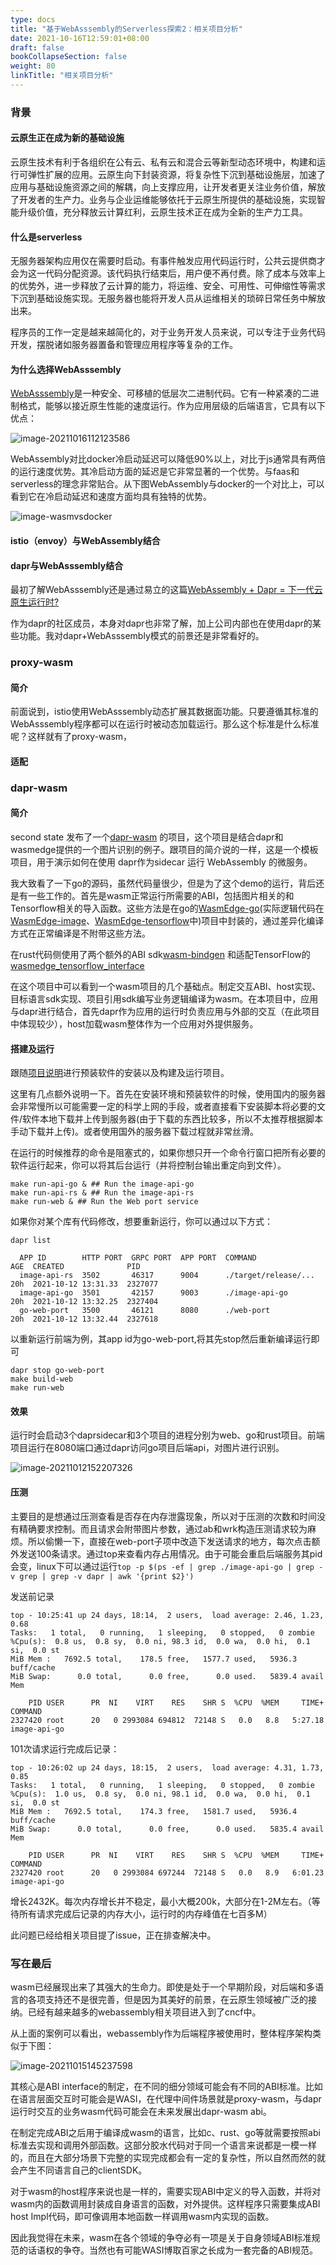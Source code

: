 ```yaml
---
type: docs
title: "基于WebAsssembly的Serverless探索2：相关项目分析"
date: 2021-10-16T12:59:01+08:00
draft: false
bookCollapseSection: false
weight: 80
linkTitle: "相关项目分析"
---
```


### 背景

#### 云原生正在成为新的基础设施

云原生技术有利于各组织在公有云、私有云和混合云等新型动态环境中，构建和运行可弹性扩展的应用。云原生向下封装资源，将复杂性下沉到基础设施层，加速了应用与基础设施资源之间的解耦，向上支撑应用，让开发者更关注业务价值，解放了开发者的生产力。业务与企业运维能够依托于云原生所提供的基础设施，实现智能升级价值，充分释放云计算红利，云原生技术正在成为全新的生产力工具。

#### 什么是serverless

无服务器架构应用仅在需要时启动。有事件触发应用代码运行时，公共云提供商才会为这一代码分配资源。该代码执行结束后，用户便不再付费。除了成本与效率上的优势外，进一步释放了云计算的能力，将运维、安全、可用性、可伸缩性等需求下沉到基础设施实现。无服务器也能将开发人员从运维相关的琐碎日常任务中解放出来。

程序员的工作一定是越来越简化的，对于业务开发人员来说，可以专注于业务代码开发，摆脱诸如服务器置备和管理应用程序等复杂的工作。

#### 为什么选择WebAsssembly

[WebAsssembly](https://webassembly.github.io/spec/core/intro/introduction.html)是一种安全、可移植的低层次二进制代码。它有一种紧凑的二进制格式，能够以接近原生性能的速度运行。作为应用层级的后端语言，它具有以下优点：

![image-20211016112123586](/images/image-20211016112123586.png)

WebAssembly对比docker冷启动延迟可以降低90%以上，对比于js通常具有两倍的运行速度优势。其冷启动方面的延迟是它非常显著的一个优势。与faas和serverless的理念非常贴合。从下图WebAssembly与docker的一个对比上，可以看到它在冷启动延迟和速度方面均具有独特的优势。

![image-wasmvsdocker](/images/wasmvsdocker.png)

#### istio（envoy）与WebAssembly结合



#### dapr与WebAsssembly结合

最初了解WebAsssembly还是通过易立的这篇[WebAssembly + Dapr = 下一代云原生运行时?](https://developer.aliyun.com/article/783864)

作为dapr的社区成员，本身对dapr也非常了解，加上公司内部也在使用dapr的某些功能。我对dapr+WebAsssembly模式的前景还是非常看好的。

### proxy-wasm

#### 简介

前面说到，istio使用WebAsssembly动态扩展其数据面功能。只要遵循其标准的WebAsssembly程序都可以在运行时被动态加载运行。那么这个标准是什么标准呢？这样就有了proxy-wasm，

#### 适配





### dapr-wasm

#### 简介

second state 发布了一个[dapr-wasm](https://github.com/second-state/dapr-wasm) 的项目，这个项目是结合dapr和wasmedge提供的一个图片识别的例子。跟项目的简介说的一样，这是一个模板项目，用于演示如何在使用 dapr作为sidecar 运行 WebAssembly 的微服务。

我大致看了一下go的源码，虽然代码量很少，但是为了这个demo的运行，背后还是有一些工作的。首先是wasm正常运行所需要的ABI，包括图片相关的和Tensorflow相关的导入函数。这些方法是在go的[WasmEdge-go](https://github.com/second-state/WasmEdge-go)(实际逻辑代码在[WasmEdge-image](https://github.com/second-state/WasmEdge-image)、[WasmEdge-tensorflow](https://github.com/second-state/WasmEdge-tensorflow)中)项目中封装的，通过差异化编译方式在正常编译是不附带这些方法。

在rust代码侧使用了两个额外的ABI sdk[wasm-bindgen](https://github.com/rustwasm/wasm-bindgen) 和适配TensorFlow的[wasmedge_tensorflow_interface](https://github.com/second-state/wasmedge_tensorflow_interface)

在这个项目中可以看到一个wasm项目的几个基础点。制定交互ABI、host实现、目标语言sdk实现、项目引用sdk编写业务逻辑编译为wasm。在本项目中，应用与dapr进行结合，首先dapr作为应用的运行时负责应用与外部的交互（在此项目中体现较少），host加载wasm整体作为一个应用对外提供服务。

#### 搭建及运行

跟随[项目说明](https://github.com/second-state/dapr-wasm#3-prerequisites)进行预装软件的安装以及构建及运行项目。

这里有几点额外说明一下。首先在安装环境和预装软件的时候，使用国内的服务器会非常慢所以可能需要一定的科学上网的手段，或者直接看下安装脚本将必要的文件/软件本地下载并上传到服务器(由于下载的东西比较多，所以不太推荐根据脚本手动下载并上传)。或者使用国外的服务器下载过程就非常丝滑。

在运行的时候推荐的命令是阻塞式的，如果你想只开一个命令行窗口把所有必要的软件运行起来，你可以将其后台运行（并将控制台输出重定向到文件）。

```
make run-api-go & ## Run the image-api-go
make run-api-rs & ## Run the image-api-rs
make run-web & ## Run the Web port service
```

如果你对某个库有代码修改，想要重新运行，你可以通过以下方式：

```
dapr list
```

```
  APP ID        HTTP PORT  GRPC PORT  APP PORT  COMMAND               AGE  CREATED              PID
  image-api-rs  3502       46317      9004      ./target/release/...  20h  2021-10-12 13:31.33  2327077
  image-api-go  3501       42157      9003      ./image-api-go        20h  2021-10-12 13:32.25  2327404
  go-web-port   3500       46121      8080      ./web-port            20h  2021-10-12 13:32.44  2327618
```

以重新运行前端为例，其app id为go-web-port,将其先stop然后重新编译运行即可

```
dapr stop go-web-port
make build-web
make run-web
```

#### 效果

运行时会启动3个daprsidecar和3个项目的进程分别为web、go和rust项目。前端项目运行在8080端口通过dapr访问go项目后端api，对图片进行识别。

![image-20211012152207326](/images/image-20211012152207326.png)

#### 压测

主要目的是想通过压测查看是否存在内存泄露现象，所以对于压测的次数和时间没有精确要求控制。而且请求会附带图片参数，通过ab和wrk构造压测请求较为麻烦。所以偷懒一下，直接在web-port子项中改造下发送请求的地方，每次点击额外发送100条请求。通过top来查看内存占用情况。由于可能会重启后端服务其pid会变，linux下可以通过运行`top -p $(ps -ef | grep ./image-api-go | grep -v grep | grep -v dapr | awk '{print $2}')`

发送前记录

```
top - 10:25:41 up 24 days, 18:14,  2 users,  load average: 2.46, 1.23, 0.68
Tasks:   1 total,   0 running,   1 sleeping,   0 stopped,   0 zombie
%Cpu(s):  0.8 us,  0.8 sy,  0.0 ni, 98.3 id,  0.0 wa,  0.0 hi,  0.1 si,  0.0 st
MiB Mem :   7692.5 total,    178.5 free,   1577.7 used,   5936.3 buff/cache
MiB Swap:      0.0 total,      0.0 free,      0.0 used.   5839.4 avail Mem

    PID USER      PR  NI    VIRT    RES    SHR S  %CPU  %MEM     TIME+ COMMAND
2327420 root      20   0 2993084 694812  72148 S   0.0   8.8   5:27.18 image-api-go
```

101次请求运行完成后记录：

```
top - 10:26:02 up 24 days, 18:15,  2 users,  load average: 4.31, 1.73, 0.85
Tasks:   1 total,   0 running,   1 sleeping,   0 stopped,   0 zombie
%Cpu(s):  1.0 us,  0.8 sy,  0.0 ni, 98.1 id,  0.0 wa,  0.0 hi,  0.1 si,  0.0 st
MiB Mem :   7692.5 total,    174.3 free,   1581.7 used,   5936.4 buff/cache
MiB Swap:      0.0 total,      0.0 free,      0.0 used.   5835.4 avail Mem

    PID USER      PR  NI    VIRT    RES    SHR S  %CPU  %MEM     TIME+ COMMAND
2327420 root      20   0 2993084 697244  72148 S   0.0   8.9   6:01.23 image-api-go
```

增长2432K。每次内存增长并不稳定，最小大概200k，大部分在1-2M左右。（等待所有请求完成后记录的内存大小，运行时的内存峰值在七百多M）

此问题已经给相关项目提了issue，正在排查解决中。

### 写在最后

wasm已经展现出来了其强大的生命力。即使是处于一个早期阶段，对后端和多语言的各项支持还不是很完善，但是因为其美好的前景，在云原生领域被广泛的接纳。已经有越来越多的webassembly相关项目进入到了cncf中。

从上面的案例可以看出，webassembly作为后端程序被使用时，整体程序架构类似于下图：

![image-20211015145237598](/images/wasm_code_structure.png)

其核心是ABI interface的制定，在不同的细分领域可能会有不同的ABI标准。比如在语言层面交互时可能会是WASI，在代理中间件场景就是proxy-wasm，与dapr运行时交互的业务wasm代码可能会在未来发展出dapr-wasm abi。

在制定完成ABI之后用于编译成wasm的语言，比如c、rust、go等就需要按照abi标准去实现和调用外部函数。这部分胶水代码对于同一个语言来说都是一模一样的，而且在大部分场景下完整的实现完成都会有一定的复杂性，所以自然而然的就会产生不同语言自己的clientSDK。

对于wasm的host程序来说也是一样的，需要实现ABI中定义的导入函数，并将对wasm内的函数调用封装成自身语言的函数，对外提供。这样程序只需要集成ABI host Impl代码，即可像调用本地函数一样调用wasm内实现的函数。

因此我觉得在未来，wasm在各个领域的争夺必有一项是关于自身领域ABI标准规范的话语权的争夺。当然也有可能WASI博取百家之长成为一套完备的ABI规范。

